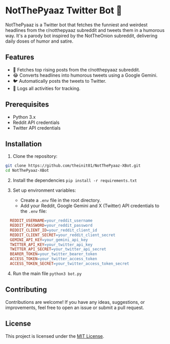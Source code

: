 
# NotThePyaaz Twitter Bot 🤖

NotThePyaaz is a Twitter bot that fetches the funniest and weirdest headlines from the r/notthepyaaz subreddit and tweets them in a humorous way. It's a parody bot inspired by the NotTheOnion subreddit, delivering daily doses of humor and satire.

## Features

-   🤖 Fetches top rising posts from the r/notthepyaaz subreddit.
-   😂 Converts headlines into humorous tweets using a Google Gemini.
-   🐦 Automatically posts the tweets to Twitter.
-   📝 Logs all activities for tracking.


## Prerequisites

-   Python 3.x
-   Reddit API credentials
-   Twitter API credentials

## Installation 

1. Clone the repository:
  ```bash
  git clone https://github.com/theinit01/NotThePyaaz-XBot.git 
  cd NotThePyaaz-XBot
  ```
2. Install the dependencies
`pip install -r requirements.txt`

3. Set up environment variables:
	- Create a `.env` file in the root directory.
	- Add your Reddit, Google Gemini and X (Twitter) API credentials to the `.env` file:
	
  ```makefile
	REDDIT_USERNAME=your_reddit_username
	REDDIT_PASSWORD=your_reddit_password
	REDDIT_CLIENT_ID=your_reddit_client_id
	REDDIT_CLIENT_SECRET=your_reddit_client_secret
	GEMINI_API_KEY=your_gemini_api_key
	TWITTER_API_KEY=your_twitter_api_key
	TWITTER_API_SECRET=your_twitter_api_secret
	BEARER_TOKEN=your_twitter_bearer_token
	ACCESS_TOKEN=your_twitter_access_token
	ACCESS_TOKEN_SECRET=your_twitter_access_token_secret
  ```

4. Run the main file
`python3 bot.py`



## Contributing 
Contributions are welcome! If you have any ideas, suggestions, or improvements, feel free to open an issue or submit a pull request. 
## License 
This project is licensed under the [MIT License](LICENSE).
